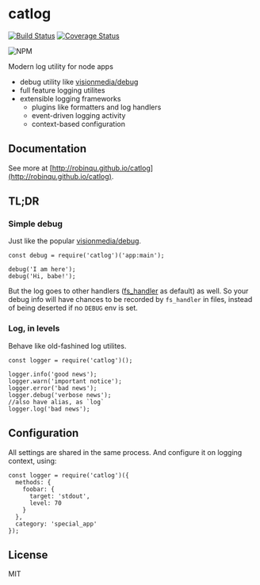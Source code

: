 # catlog

[![Build Status](https://travis-ci.org/RobinQu/catlog.svg)](https://travis-ci.org/RobinQu/catlog) [![Coverage Status](https://coveralls.io/repos/github/RobinQu/catlog/badge.svg?branch=master)](https://coveralls.io/github/RobinQu/catlog?branch=master)

![NPM](https://nodei.co/npm/catlog.png?downloads=true&downloadRank=true&stars=true)

Modern log utility for node apps

* debug utility like [visionmedia/debug](https://github.com/visionmedia/debug)
* full feature logging utilites
* extensible logging frameworks
  * plugins like formatters and log handlers
  * event-driven logging activity
  * context-based configuration


## Documentation

See more at [http://robinqu.github.io/catlog](http://robinqu.github.io/catlog).

## TL;DR

### Simple debug

Just like the popular [visionmedia/debug](https://github.com/visionmedia/debug).

```
const debug = require('catlog')('app:main');

debug('I am here');
debug('Hi, babe!');
```

But the log goes to other handlers ([fs_handler](lib/plugins/fs_handler.js) as default) as well. So your debug info will have chances to be recorded by `fs_handler` in files, instead of being deserted if no `DEBUG` env is set.

### Log, in levels

Behave like old-fashined log utilites.

```
const logger = require('catlog')();

logger.info('good news');
logger.warn('important notice');
logger.error('bad news');
logger.debug('verbose news');
//also have alias, as `log`
logger.log('bad news');
```

## Configuration

All settings are shared in the same process. And configure it on logging context, using:

```
const logger = require('catlog')({
  methods: {
    foobar: {
      target: 'stdout',
      level: 70
    }
  },
  category: 'special_app'
});
```


## License

MIT
